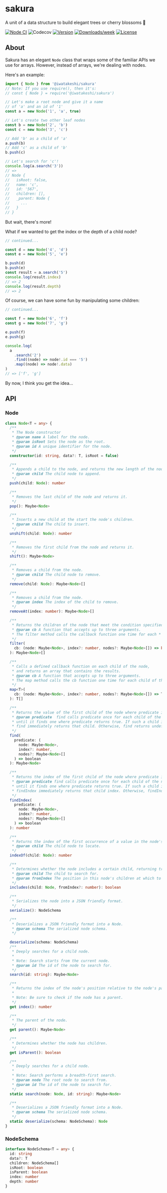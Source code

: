 # sakura

A unit of a data structure to build elegant trees or cherry blossoms 🌸

[![Node CI](https://github.com/iwatakeshi/sakura/workflows/Node%20CI/badge.svg)](https://github.com/iwatakeshi/sakura/actions?query=workflow%3A%22Node+CI%22)
![Codecov](https://img.shields.io/codecov/c/github/iwatakeshi/sakura)
[![Version](https://img.shields.io/npm/v/@iwatakeshi/sakura.svg)](https://www.npmjs.com/package/@iwatakeshi/sakura)
[![Downloads/week](https://img.shields.io/npm/dw/@iwatakeshi/sakura.svg)](https://www.npmjs.com/package/@iwatakeshi/sakura)
[![License](https://img.shields.io/github/license/iwatakeshi/sakura)](https://github.com/iwatakeshi/sakura/blob/master/LICENSE.md)

## About

Sakura has an elegant `Node` class that wraps some of the familiar APIs we use for arrays. However, instead of arrays, we're dealing with nodes.

Here's an example:

```typescript
import { Node } from '@iwatakeshi/sakura'
// Note: If you use require(), then it's:
// const { Node } = require('@iwatakeshi/sakura')

// Let's make a root node and give it a name
// of 'a' and an id of '1'
const a = new Node('1', 'a', true)

// Let's create two other leaf nodes
const b = new Node('2', 'b')
const c = new Node('3', 'c')

// Add 'b' as a child of 'a'
a.push(b)
// Add 'c' as a child of 'b'
b.push(c)

// Let's search for 'c'!
console.log(a.search('3'))
// =>
// Node {
//   isRoot: false,
//   name: 'c',
//   id: '567',
//   children: [],
//   _parent: Node {
//     ...
//   }
// }
```

But wait, there's more!

What if we wanted to get the index or the depth of a child node?

```typescript
// continued...

const d = new Node('4', 'd')
const e = new Node('5', 'e')

b.push(d)
b.push(e)
const result = a.search('5')
console.log(result.index)
// => 2
console.log(result.depth)
// => 2
```

Of course, we can have some fun by manipulating some children:

```typescript
// continued...

const f = new Node('6', 'f')
const g = new Node('7', 'g')

e.push(f)
e.push(g)

console.log(
  a
    .search('2')
    .find((node) => node!.id === '5')
    .map((node) => node!.data)
)
// => ['f', 'g']
```

By now, I think you get the idea...

## API

### Node

```typescript
class Node<T = any> {
  /**
   * The Node constructor
   * @param name A label for the node.
   * @param isRoot Sets the node as the root.
   * @param id A unique identifier for the node.
   */
  constructor(id: string, data?: T, isRoot = false)

  /**
   * Appends a child to the node, and returns the new length of the node's children.
   * @param child The child node to append.
   */
  push(child: Node): number

  /**
   * Removes the last child of the node and returns it.
   */
  pop(): Maybe<Node>

  /**
   * Inserts a new child at the start the node's children.
   * @param child The child to insert.
   */
  unshift(child: Node): number

  /**
   * Removes the first child from the node and returns it.
   */
  shift(): Maybe<Node>

  /**
   * Removes a child from the node.
   * @param child The child node to remove.
   */
  remove(child: Node): Maybe<Node>[]

  /**
   * Removes a child from the node.
   * @param index The index of the child to remove.
   */
  removeAt(index: number): Maybe<Node>[]

  /**
   * Returns the children of the node that meet the condition specified in a callback function.
   * @param cb A function that accepts up to three arguments.
   * The filter method calls the callback function one time for each * child of the node.
   */
  filter(
    cb: (node: Maybe<Node>, index?: number, nodes?: Maybe<Node>[]) => boolean
  ): Maybe<Node>[]

  /**
   * Calls a defined callback function on each child of the node,
   * and returns an array that contains the results.
   * @param cb A function that accepts up to three arguments.
   * The map method calls the cb function one time for each child of the node.
   */
  map<T>(
    cb: (node: Maybe<Node>, index?: number, nodes?: Maybe<Node>[]) => T
  ): T[]

  /**
   * Returns the value of the first child of the node where predicate is true, and undefined otherwise.
   * @param predicate  find calls predicate once for each child of the node, in ascending order,
   * until it finds one where predicate returns true. If such a child is found,
   * find immediately returns that child. Otherwise, find returns undefined.
   */
  find(
    predicate: (
      node: Maybe<Node>,
      index?: number,
      nodes?: Maybe<Node>[]
    ) => boolean
  ): Maybe<Node>

  /**
   * Returns the index of the first child of the node where predicate is true, and -1 otherwise.
   * @param predicate find calls predicate once for each child of the node, in ascending order,
   * until it finds one where predicate returns true. If such a child is found,
   * findIndex immediately returns that child index. Otherwise, findIndex returns -1.
   */
  findIndex(
    predicate: (
      node: Maybe<Node>,
      index?: number,
      nodes?: Maybe<Node>[]
    ) => boolean
  ): number

  /**
   * Returns the index of the first occurrence of a value in the node's children.
   * @param child The child node to locate.
   */
  indexOf(child: Node): number

  /**
   * Determines whether the node includes a certain child, returning true or false as appropriate.
   * @param child The child to search for.
   * @param fromIndex The position in this node's children at which to begin searching for the child.
   */
  includes(child: Node, fromIndex?: number): boolean

  /**
   * Serializes the node into a JSON friendly format.
   */
  serialize(): NodeSchema

  /**
   * Deserializes a JSON friendly format into a Node.
   * @param schema The serialized node schema.
   */

  deserialize(schema: NodeSchema)
  /**
   * Deeply searches for a child node.
   *
   * Note: Search starts from the current node.
   * @param id The id of the node to search for.
   */
  search(id: string): Maybe<Node>

  /**
   * Returns the index of the node's position relative to the node's parent.
   *
   * Note: Be sure to check if the node has a parent.
   */
  get index(): number

  /**
   * The parent of the node.
   */
  get parent(): Maybe<Node>

  /**
   * Determines whether the node has children.
   */
  get isParent(): boolean

  /**
   * Deeply searches for a child node.
   *
   * Note: Search performs a breadth-first search.
   * @param node The root node to search from.
   * @param id The id of the node to search for.
   */
  static search(node: Node, id: string): Maybe<Node>

  /**
   * Deserializes a JSON friendly format into a Node.
   * @param schema The serialized node schema.
   */
  static deserialize(schema: NodeSchema): Node
}
```

### NodeSchema

```typescript
interface NodeSchema<T = any> {
  id: string
  data?: T
  children: NodeSchema[]
  isRoot: boolean
  isParent: boolean
  index: number
  depth: number
}
```
